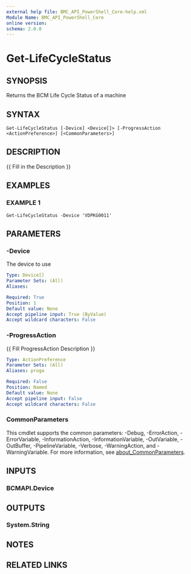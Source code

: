 ```yaml
---
external help file: BMC_API_PowerShell_Core-help.xml
Module Name: BMC_API_PowerShell_Core
online version:
schema: 2.0.0
---
```


# Get-LifeCycleStatus

## SYNOPSIS
Returns the BCM Life Cycle Status of a machine

## SYNTAX

```
Get-LifeCycleStatus [-Device] <Device[]> [-ProgressAction <ActionPreference>] [<CommonParameters>]
```

## DESCRIPTION
{{ Fill in the Description }}

## EXAMPLES

### EXAMPLE 1
```
Get-LifeCycleStatus -Device 'VDPKG0011'
```

## PARAMETERS

### -Device
The device to use

```yaml
Type: Device[]
Parameter Sets: (All)
Aliases:

Required: True
Position: 1
Default value: None
Accept pipeline input: True (ByValue)
Accept wildcard characters: False
```

### -ProgressAction
{{ Fill ProgressAction Description }}

```yaml
Type: ActionPreference
Parameter Sets: (All)
Aliases: proga

Required: False
Position: Named
Default value: None
Accept pipeline input: False
Accept wildcard characters: False
```

### CommonParameters
This cmdlet supports the common parameters: -Debug, -ErrorAction, -ErrorVariable, -InformationAction, -InformationVariable, -OutVariable, -OutBuffer, -PipelineVariable, -Verbose, -WarningAction, and -WarningVariable. For more information, see [about_CommonParameters](http://go.microsoft.com/fwlink/?LinkID=113216).

## INPUTS

### BCMAPI.Device
## OUTPUTS

### System.String
## NOTES

## RELATED LINKS
